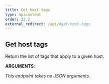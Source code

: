 ```yaml
---
title: Get host tags
type: apicontent
order: 32.2
external_redirect: /api/#get-host-tags
---
```


## Get host tags
Return the list of tags that apply to a given host.

**ARGUMENTS**:

*This endpoint takes no JSON arguments.*

